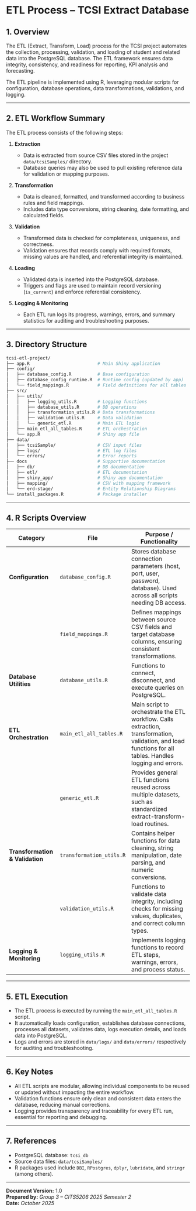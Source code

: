 # ETL Process – TCSI Extract Database

## 1. Overview

The ETL (Extract, Transform, Load) process for the TCSI project automates the collection, processing, validation, and loading of student and related data into the PostgreSQL database. The ETL framework ensures data integrity, consistency, and readiness for reporting, KPI analysis and forecasting.  

The ETL pipeline is implemented using R, leveraging modular scripts for configuration, database operations, data transformations, validations, and logging.

---

## 2. ETL Workflow Summary

The ETL process consists of the following steps:

1. **Extraction**  
   - Data is extracted from source CSV files stored in the project `data/tcsiSamples/` directory.  
   - Database queries may also be used to pull existing reference data for validation or mapping purposes.

2. **Transformation**  
   - Data is cleaned, formatted, and transformed according to business rules and field mappings.  
   - Includes data type conversions, string cleaning, date formatting, and calculated fields.

3. **Validation**  
   - Transformed data is checked for completeness, uniqueness, and correctness.  
   - Validation ensures that records comply with required formats, missing values are handled, and referential integrity is maintained.

4. **Loading**  
   - Validated data is inserted into the PostgreSQL database.  
   - Triggers and flags are used to maintain record versioning (`is_current`) and enforce referential consistency.

5. **Logging & Monitoring**  
   - Each ETL run logs its progress, warnings, errors, and summary statistics for auditing and troubleshooting purposes.

---

## 3. Directory Structure
```graphql
tcsi-etl-project/
├── app.R                          # Main Shiny application
├── config/
│   ├── database_config.R          # Base configuration
│   ├── database_config_runtime.R  # Runtime config (updated by app)
│   └── field_mappings.R           # Field definitions for all tables
├── src/
│   ├── utils/
│   │   ├── logging_utils.R        # Logging functions
│   │   ├── database_utils.R       # DB operations
│   │   ├── transformation_utils.R # Data transformations
│   │   ├── validation_utils.R     # Data validation
│   │   └── generic_etl.R          # Main ETL logic
│   ├── main_etl_all_tables.R      # ETL orchestration
│   └── app.R                      # Shiny app file
├── data/
│   ├── tcsiSample/                # CSV input files
│   ├── logs/                      # ETL log files
│   └── errors/                    # Error reports
├── docs                           # Supportive documentation
│   ├── db/                        # DB documentation
│   ├── etl/                       # ETL documentation
│   ├── shiny_app/                 # Shiny app documentation
│   ├── mapping/                   # CSV with mapping framework
│   └── erd-stage/                 # Entity Relationship Diagrams
└── install_packages.R             # Package installer
```

---

## 4. R Scripts Overview

| Category | File | Purpose / Functionality |
|----------|------|------------------------|
| **Configuration** | `database_config.R` | Stores database connection parameters (host, port, user, password, database). Used across all scripts needing DB access. |
|  | `field_mappings.R` | Defines mappings between source CSV fields and target database columns, ensuring consistent transformations. |
| **Database Utilities** | `database_utils.R` | Functions to connect, disconnect, and execute queries on PostgreSQL. |
| **ETL Orchestration** | `main_etl_all_tables.R` | Main script to orchestrate the ETL workflow. Calls extraction, transformation, validation, and load functions for all tables. Handles logging and errors. |
|  | `generic_etl.R` | Provides general ETL functions reused across multiple datasets, such as standardized extract-transform-load routines. |
| **Transformation & Validation** | `transformation_utils.R` | Contains helper functions for data cleaning, string manipulation, date parsing, and numeric conversions. |
|  | `validation_utils.R` | Functions to validate data integrity, including checks for missing values, duplicates, and correct column types. |
| **Logging & Monitoring** | `logging_utils.R` | Implements logging functions to record ETL steps, warnings, errors, and process status. |

---

## 5. ETL Execution

- The ETL process is executed by running the `main_etl_all_tables.R` script.  
- It automatically loads configuration, establishes database connections, processes all datasets, validates data, logs execution details, and loads data into PostgreSQL.  
- Logs and errors are stored in `data/logs/` and `data/errors/` respectively for auditing and troubleshooting.

---

## 6. Key Notes

- All ETL scripts are modular, allowing individual components to be reused or updated without impacting the entire workflow.  
- Validation functions ensure only clean and consistent data enters the database, reducing manual corrections.  
- Logging provides transparency and traceability for every ETL run, essential for reporting and debugging.  

---

## 7. References

- PostgreSQL database: `tcsi_db`  
- Source data files: `data/tcsiSamples/`  
- R packages used include `DBI`, `RPostgres`, `dplyr`, `lubridate`, and `stringr` (among others).

---

**Document Version:** 1.0  
**Prepared by:** *Group 3 – CITS5206 2025 Semester 2*  
**Date:** *October 2025*
